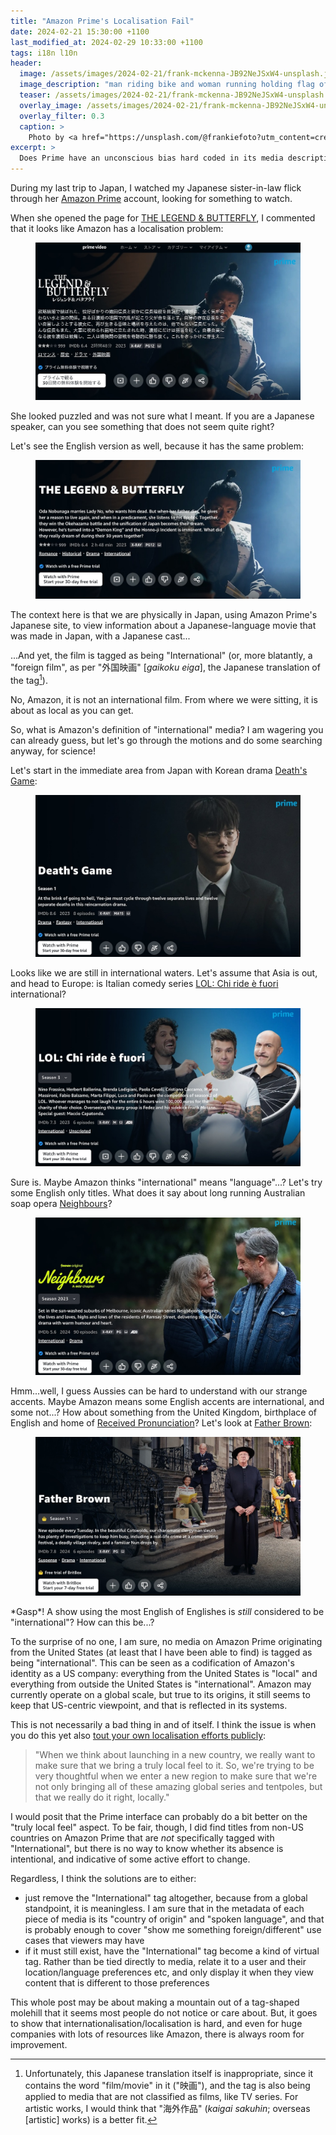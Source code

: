```yaml
---
title: "Amazon Prime's Localisation Fail"
date: 2024-02-21 15:30:00 +1100
last_modified_at: 2024-02-29 10:33:00 +1100
tags: i18n l10n
header:
  image: /assets/images/2024-02-21/frank-mckenna-JB92NeJSxW4-unsplash.jpg
  image_description: "man riding bike and woman running holding flag of USA"
  teaser: /assets/images/2024-02-21/frank-mckenna-JB92NeJSxW4-unsplash.jpg
  overlay_image: /assets/images/2024-02-21/frank-mckenna-JB92NeJSxW4-unsplash.jpg
  overlay_filter: 0.3
  caption: >
    Photo by <a href="https://unsplash.com/@frankiefoto?utm_content=creditCopyText&utm_medium=referral&utm_source=unsplash">frank mckenna</a> on <a href="https://unsplash.com/photos/man-riding-bike-and-woman-running-holding-flag-of-usa-JB92NeJSxW4?utm_content=creditCopyText&utm_medium=referral&utm_source=unsplash">Unsplash</a>
excerpt: >
  Does Prime have an unconscious bias hard coded in its media descriptions?
---
```


During my last trip to Japan, I watched my Japanese sister-in-law flick through
her [Amazon Prime][] account, looking for something to watch.

When she opened the page for [THE LEGEND & BUTTERFLY][], I commented that it
looks like Amazon has a localisation problem:

<div class="centered-image" style="width: 100%">
  <figure>
    <img src="/assets/images/2024-02-21/legend-and-butterfly-jp.jpg"
         alt="THE LEGEND & BUTTERFLY Japanese page on Amazon Prime">
  </figure>
</div>

She looked puzzled and was not sure what I meant. If you are a Japanese speaker,
can you see something that does not seem quite right?

Let's see the English version as well, because it has the same problem:

<div class="centered-image" style="width: 100%">
  <figure>
    <img src="/assets/images/2024-02-21/legend-and-butterfly-en.jpg"
         alt="THE LEGEND & BUTTERFLY English page on Amazon Prime">
  </figure>
</div>

The context here is that we are physically in Japan, using Amazon Prime's
Japanese site, to view information about a Japanese-language movie that was made
in Japan, with a Japanese cast...

...And yet, the film is tagged as being "International" (or, more blatantly, a
"foreign film", as per "外国映画" [_gaikoku eiga_], the Japanese translation of
the tag[^1]).

No, Amazon, it is not an international film. From where we were sitting, it is
about as local as you can get.

So, what is Amazon's definition of "international" media? I am wagering you can
already guess, but let's go through the motions and do some searching anyway,
for science!

Let's start in the immediate area from Japan with Korean drama [Death's Game][]:

<div class="centered-image" style="width: 100%">
  <figure>
    <img src="/assets/images/2024-02-21/deaths-game-en.jpg"
         alt="Death's Game English page on Amazon Prime">
  </figure>
</div>

Looks like we are still in international waters. Let's assume that Asia is out,
and head to Europe: is Italian comedy series [LOL: Chi ride è fuori][]
international?

<div class="centered-image" style="width: 100%">
  <figure>
    <img src="/assets/images/2024-02-21/chi-ride-e-fuori-en.jpg"
         alt="LOL: Chi ride è fuori English page on Amazon Prime">
  </figure>
</div>

Sure is. Maybe Amazon thinks "international" means "language"...? Let's try some
English only titles. What does it say about long running Australian soap opera
[Neighbours][]?

<div class="centered-image" style="width: 100%">
  <figure>
    <img src="/assets/images/2024-02-21/neighbours-en.jpg"
         alt="Neighbours English page on Amazon Prime">
  </figure>
</div>

Hmm...well, I guess Aussies can be hard to understand with our strange accents.
Maybe Amazon means some English accents are international, and some not...?
How about something from the United Kingdom, birthplace of English and home of
[Received Pronunciation][]? Let's look at [Father Brown][]:

<div class="centered-image" style="width: 100%">
  <figure>
    <img src="/assets/images/2024-02-21/father-brown-en.jpg"
         alt="Father Brown English page on Amazon Prime">
  </figure>
</div>

\*Gasp\*! A show using the most English of Englishes is _still_ considered to be
"international"? How can this be...?

To the surprise of no one, I am sure, no media on Amazon Prime originating from
the United States (at least that I have been able to find) is tagged as being
"international". This can be seen as a codification of Amazon's identity as a
US company: everything from the United States is "local" and everything from
outside the United States is "international". Amazon may currently operate on a
global scale, but true to its origins, it still seems to keep that US-centric
viewpoint, and that is reflected in its systems.

This is not necessarily a bad thing in and of itself. I think the issue is when
you do this yet also [tout your own localisation efforts publicly][Variety
article]:

> "When we think about launching in a new country, we really want to make sure
> that we bring a truly local feel to it. So, we're trying to be very thoughtful
> when we enter a new region to make sure that we're not only bringing all of
> these amazing global series and tentpoles, but that we really do it right,
> locally."

I would posit that the Prime interface can probably do a bit better on the
"truly local feel" aspect. To be fair, though, I did find titles from non-US
countries on Amazon Prime that are _not_ specifically tagged with
"International", but there is no way to know whether its absence is intentional,
and indicative of some active effort to change.

Regardless, I think the solutions are to either:

- just remove the "International" tag altogether, because from a global
  standpoint, it is meaningless. I am sure that in the metadata of each piece of
  media is its "country of origin" and "spoken language", and that is probably
  enough to cover "show me something foreign/different" use cases that viewers
  may have
- if it must still exist, have the "International" tag become a kind of virtual
  tag. Rather than be tied directly to media, relate it to a user and their
  location/language preferences etc, and only display it when they view content
  that is different to those preferences

This whole post may be about making a mountain out of a tag-shaped molehill that
it seems most people do not notice or care about. But, it goes to show that
internationalisation/localisation is hard, and even for huge companies with
lots of resources like Amazon, there is always room for improvement.

[^1]: Unfortunately, this Japanese translation itself is inappropriate, since it
      contains the word "film/movie" in it ("映画"), and the tag is also being
      applied to media that are not classified as films, like TV series. For
      artistic works, I would think that "海外作品" (_kaigai sakuhin_; overseas
      [artistic] works) is a better fit.

[Amazon Prime]: https://www.primevideo.com/
[Death's Game]: https://www.primevideo.com/detail/0ST2GP2VV9J9AKW7YJ6PZ67UYN/ref=atv_sr_fle_c_Tn74RA_1_1_1?sr=1-1&pageTypeIdSource=ASIN&pageTypeId=B0CPS4KSVD&qid=1708476755572
[Father Brown]: https://www.primevideo.com/detail/0GK7T3DSVUUE41B9Q1V4U78D21/ref=atv_sr_fle_c_Tn74RA_29_1_29?sr=1-29&pageTypeIdSource=ASIN&pageTypeId=B0CQFYZZHN&qid=1708413394729
[LOL: Chi ride è fuori]: https://www.primevideo.com/detail/0NBEE3BVEWF1TD5S3RWG7YZU6G/ref=atv_sr_fle_c_Tn74RA_150_1_15?sr=1-150&pageTypeIdSource=ASIN&pageTypeId=B0B7B8FXTM&qid=1708464438334
[Neighbours]: https://www.primevideo.com/detail/0PPB4R1FZPBYP1YDKVPMEZWY6I/ref=atv_sr_fle_c_Tn74RA_44_1_4?sr=1-44&pageTypeIdSource=ASIN&pageTypeId=B0CNHD2151&qid=1708413437319
[Received Pronunciation]: https://en.wikipedia.org/wiki/Received_Pronunciation
[THE LEGEND & BUTTERFLY]: https://www.amazon.co.jp/%E3%83%AC%E3%82%B8%E3%82%A7%E3%83%B3%E3%83%89%EF%BC%86%E3%83%90%E3%82%BF%E3%83%95%E3%83%A9%E3%82%A4-%E6%9C%A8%E6%9D%91%E6%8B%93%E5%93%89/dp/B0B78FFCPQ/ref=sr_1_1
[Variety article]: https://variety.com/2022/global/asia/amazon-prime-video-localization-strategy-asia-latin-america-kelly-day-1235386280/
